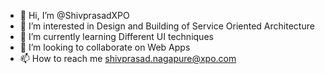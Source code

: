 - 👋 Hi, I’m @ShivprasadXPO
- 👀 I’m interested in Design and Building of Service Oriented Architecture
- 🌱 I’m currently learning Different UI techniques 
- 💞️ I’m looking to collaborate on Web Apps 
- 📫 How to reach me shivprasad.nagapure@xpo.com

<!---
ShivprasadXPO/ShivprasadXPO is a ✨ special ✨ repository because its `README.md` (this file) appears on your GitHub profile.
You can click the Preview link to take a look at your changes.
--->
